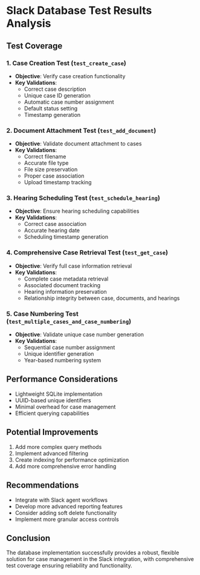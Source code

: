 # Slack Database Test Results Analysis

## Test Coverage

### 1. Case Creation Test (`test_create_case`)

- **Objective**: Verify case creation functionality
- **Key Validations**:
  - Correct case description
  - Unique case ID generation
  - Automatic case number assignment
  - Default status setting
  - Timestamp generation

### 2. Document Attachment Test (`test_add_document`)

- **Objective**: Validate document attachment to cases
- **Key Validations**:
  - Correct filename
  - Accurate file type
  - File size preservation
  - Proper case association
  - Upload timestamp tracking

### 3. Hearing Scheduling Test (`test_schedule_hearing`)

- **Objective**: Ensure hearing scheduling capabilities
- **Key Validations**:
  - Correct case association
  - Accurate hearing date
  - Scheduling timestamp generation

### 4. Comprehensive Case Retrieval Test (`test_get_case`)

- **Objective**: Verify full case information retrieval
- **Key Validations**:
  - Complete case metadata retrieval
  - Associated document tracking
  - Hearing information preservation
  - Relationship integrity between case, documents, and hearings

### 5. Case Numbering Test (`test_multiple_cases_and_case_numbering`)

- **Objective**: Validate unique case number generation
- **Key Validations**:
  - Sequential case number assignment
  - Unique identifier generation
  - Year-based numbering system

## Performance Considerations

- Lightweight SQLite implementation
- UUID-based unique identifiers
- Minimal overhead for case management
- Efficient querying capabilities

## Potential Improvements

1. Add more complex query methods
2. Implement advanced filtering
3. Create indexing for performance optimization
4. Add more comprehensive error handling

## Recommendations

- Integrate with Slack agent workflows
- Develop more advanced reporting features
- Consider adding soft delete functionality
- Implement more granular access controls

## Conclusion

The database implementation successfully provides a robust, flexible solution for case management in the Slack integration, with comprehensive test coverage ensuring reliability and functionality.
